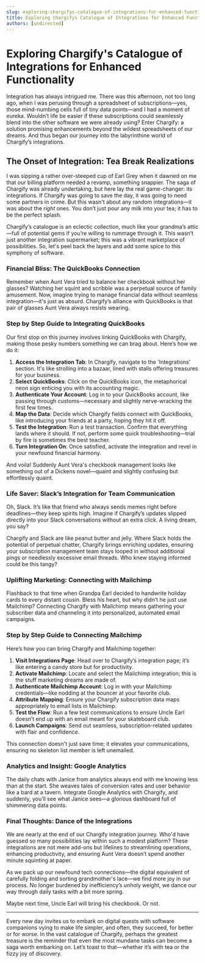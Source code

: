 ```yaml
---
slug: exploring-chargifys-catalogue-of-integrations-for-enhanced-functionality
title: Exploring Chargifys Catalogue of Integrations for Enhanced Functionality
authors: [undirected]
---
```



# Exploring Chargify's Catalogue of Integrations for Enhanced Functionality

Integration has always intrigued me. There was this afternoon, not too long ago, when I was perusing through a spreadsheet of subscriptions—yes, those mind-numbing cells full of tiny data points—and I had a moment of eureka. Wouldn’t life be easier if these subscriptions could seamlessly blend into the other software we were already using? Enter Chargify: a solution promising enhancements beyond the wildest spreadsheets of our dreams. And thus began our journey into the labyrinthine world of Chargify’s integrations.

## The Onset of Integration: Tea Break Realizations

I was sipping a rather over-steeped cup of Earl Grey when it dawned on me that our billing platform needed a revamp, something snappier. The saga of Chargify was already undertaking, but here lay the real game-changer: its integrations. If Chargify was going to save the day, it was going to need some partners in crime. But this wasn't about any random integrations—it was about the *right* ones. You don’t just pour any milk into your tea; it has to be the perfect splash.

Chargify’s catalogue is an eclectic collection, much like your grandma’s attic—full of potential gems if you’re willing to rummage through it. This wasn’t just another integration supermarket; this was a vibrant marketplace of possibilities. So, let's peel back the layers and add some spice to this symphony of software.

### Financial Bliss: The QuickBooks Connection

Remember when Aunt Vera tried to balance her checkbook without her glasses? Watching her squint and scribble was a perpetual source of family amusement. Now, imagine trying to manage financial data without seamless integration—it's just as absurd. Chargify’s alliance with QuickBooks is that pair of glasses Aunt Vera always resists wearing. 

### Step by Step Guide to Integrating QuickBooks

Our first stop on this journey involves linking QuickBooks with Chargify, making those pesky numbers something we can brag about. Here’s how we do it:

1. **Access the Integration Tab**: In Chargify, navigate to the 'Integrations' section. It's like strolling into a bazaar, lined with stalls offering treasures for your business.
2. **Select QuickBooks**: Click on the QuickBooks icon, the metaphorical neon sign enticing you with its accounting magic.
3. **Authenticate Your Account**: Log in to your QuickBooks account, like passing through customs—necessary and slightly nerve-wracking the first few times.
4. **Map the Data**: Decide which Chargify fields connect with QuickBooks, like introducing your friends at a party, hoping they hit it off.
5. **Test the Integration**: Run a test transaction. Confirm that everything lands where it should. If not, perform some quick troubleshooting—trial by fire is sometimes the best teacher.
6. **Turn Integration On**: Once satisfied, activate the integration and revel in your newfound financial harmony.

And voila! Suddenly Aunt Vera's checkbook management looks like something out of a Dickens novel—quaint and slightly confusing but effortlessly quaint.

### Life Saver: Slack’s Integration for Team Communication

Oh, Slack. It’s like that friend who always sends memes right before deadlines—they keep spirits high. Imagine if Chargify’s updates slipped directly into your Slack conversations without an extra click. A living dream, you say?

Chargify and Slack are like peanut butter and jelly. Where Slack holds the potential of perpetual chatter, Chargify brings enriching updates, ensuring your subscription management team stays looped in without additional pings or needlessly excessive email threads. Who knew staying informed could be this tangy?

### Uplifting Marketing: Connecting with Mailchimp

Flashback to that time when Grandpa Earl decided to handwrite holiday cards to every distant cousin. Bless his heart, but why didn’t he just use Mailchimp? Connecting Chargify with Mailchimp means gathering your subscriber data and channeling it into personalized, automated email campaigns.

### Step by Step Guide to Connecting Mailchimp

Here’s how you can bring Chargify and Mailchimp together:

1. **Visit Integrations Page**: Head over to Chargify’s integration page; it’s like entering a candy store but for productivity.
2. **Activate Mailchimp**: Locate and select the Mailchimp integration; this is the stuff marketing dreams are made of.
3. **Authenticate Mailchimp Account**: Log in with your Mailchimp credentials—like nodding at the bouncer at your favorite club.
4. **Attribute Mapping**: Ensure your Chargify subscription data maps appropriately to email lists in Mailchimp.
5. **Test the Flow**: Run a few test communications to ensure Uncle Earl doesn’t end up with an email meant for your skateboard club.
6. **Launch Campaigns**: Send out seamless, subscription-related updates with flair and confidence.

This connection doesn't just save time; it elevates your communications, ensuring no skeleton list member is left unemailed.

### Analytics and Insight: Google Analytics

The daily chats with Janice from analytics always end with me knowing less than at the start. She weaves tales of conversion rates and user behavior like a bard at a tavern. Integrate Google Analytics with Chargify, and suddenly, you’ll see what Janice sees—a glorious dashboard full of shimmering data points.

### Final Thoughts: Dance of the Integrations

We are nearly at the end of our Chargify integration journey. Who'd have guessed so many possibilities lay within such a modest platform? These integrations are not mere add-ons but lifelines to streamlining operations, enhancing productivity, and ensuring Aunt Vera doesn’t spend another minute squinting at paper.

As we pack up our newfound tech connections—the digital equivalent of carefully folding and sorting grandmother's lace—we find more joy in our process. No longer burdened by inefficiency’s unholy weight, we dance our way through daily tasks with a bit more spring.

Maybe next time, Uncle Earl will bring his checkbook. Or not.

---

Every new day invites us to embark on digital quests with software companions vying to make life simpler, and often, they succeed, for better or for worse. In the vast catalogue of Chargify, perhaps the greatest treasure is the reminder that even the most mundane tasks can become a saga worth embarking on. Let’s toast to that—whether it’s with tea or the fizzy joy of discovery.
